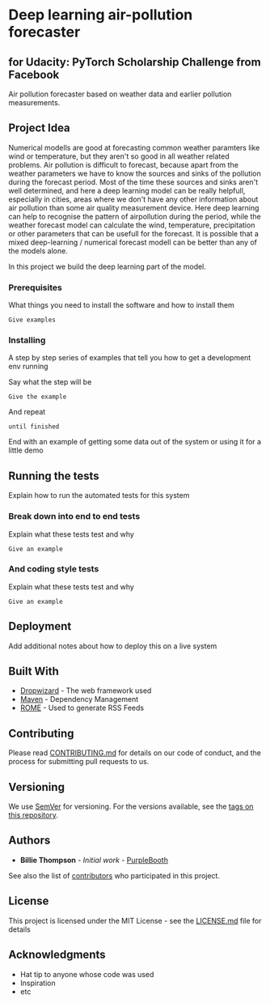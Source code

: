 # Deep learning air-pollution forecaster
## for Udacity: PyTorch Scholarship Challenge from Facebook

Air pollution forecaster based on weather data and earlier pollution measurements.

## Project Idea

Numerical modells are good at forecasting common weather paramters like wind or temperature, but they aren't so good in all weather related problems. Air pollution is difficult to forecast, because apart from the weather parameters we have to know the sources and sinks of the pollution during the forecast period. Most of the time these sources and sinks aren't well determined, and here a deep learning model can be really helpfull, especially in cities, areas where we don't have any other information about air pollution than some air quality measurement device. Here deep learning can help to recognise the pattern of airpollution during the period, while the weather forecast model can calculate the wind, temperature, precipitation or other parameters that can be usefull for the forecast. It is possible that a mixed deep-learning / numerical forecast modell can be better than any of the models alone.

In this project we build the deep learning part of the model.

### Prerequisites

What things you need to install the software and how to install them

```
Give examples
```

### Installing

A step by step series of examples that tell you how to get a development env running

Say what the step will be

```
Give the example
```

And repeat

```
until finished
```

End with an example of getting some data out of the system or using it for a little demo

## Running the tests

Explain how to run the automated tests for this system

### Break down into end to end tests

Explain what these tests test and why

```
Give an example
```

### And coding style tests

Explain what these tests test and why

```
Give an example
```

## Deployment

Add additional notes about how to deploy this on a live system

## Built With

* [Dropwizard](http://www.dropwizard.io/1.0.2/docs/) - The web framework used
* [Maven](https://maven.apache.org/) - Dependency Management
* [ROME](https://rometools.github.io/rome/) - Used to generate RSS Feeds

## Contributing

Please read [CONTRIBUTING.md](https://gist.github.com/PurpleBooth/b24679402957c63ec426) for details on our code of conduct, and the process for submitting pull requests to us.

## Versioning

We use [SemVer](http://semver.org/) for versioning. For the versions available, see the [tags on this repository](https://github.com/your/project/tags). 

## Authors

* **Billie Thompson** - *Initial work* - [PurpleBooth](https://github.com/PurpleBooth)

See also the list of [contributors](https://github.com/your/project/contributors) who participated in this project.

## License

This project is licensed under the MIT License - see the [LICENSE.md](LICENSE.md) file for details

## Acknowledgments

* Hat tip to anyone whose code was used
* Inspiration
* etc


